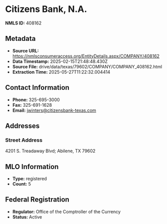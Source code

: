 # Citizens Bank, N.A.

**NMLS ID:** 408162

## Metadata
- **Source URL:** https://nmlsconsumeraccess.org/EntityDetails.aspx/COMPANY/408162
- **Data Timestamp:** 2025-02-15T21:48:48.430Z
- **Source File:** drive/data/texas/79602/COMPANY/COMPANY_408162.html
- **Extraction Time:** 2025-05-27T11:22:32.004414

## Contact Information
- **Phone:** 325-695-3000
- **Fax:** 325-691-1628
- **Email:** jwinters@citizensbank-texas.com

## Addresses
### Street Address
4201 S. Treadaway Blvd; Abilene, TX 79602

## MLO Information
- **Type:** registered
- **Count:** 5

## Federal Registration
- **Regulator:** Office of the Comptroller of the Currency
- **Status:** Active
